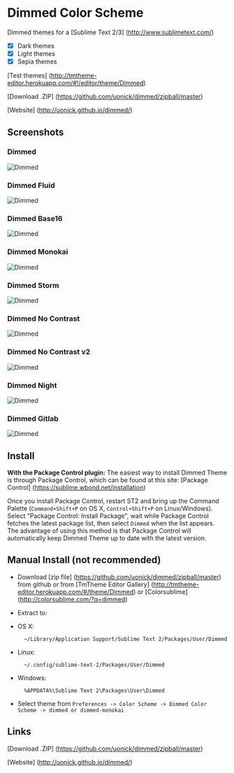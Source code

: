 # Dimmed Color Scheme

Dimmed themes for a [Sublime Text 2/3] (http://www.sublimetext.com/)


- [x] Dark themes
- [x] Light themes
- [x] Sepia themes

[Test themes] (http://tmtheme-editor.herokuapp.com/#!/editor/theme/Dimmed)

[Download .ZIP] (https://github.com/uonick/dimmed/zipball/master)

[Website] (http://uonick.github.io/dimmed/)

## Screenshots

### Dimmed
![Dimmed](img/dimmed.png)


### Dimmed Fluid
![Dimmed](img/dimmed-fluid.png)


### Dimmed Base16
![Dimmed](img/dimmed-base16.png)


### Dimmed Monokai
![Dimmed](img/dimmed-monokai.png)


### Dimmed Storm
![Dimmed](img/dimmed-storm.png)



### Dimmed No Contrast
![Dimmed](img/dimmed-nocontrast.png)


### Dimmed No Contrast v2
![Dimmed](img/dimmed-nocontrast-v2.png)


### Dimmed Night
![Dimmed](img/dimmed-night.png)


### Dimmed Gitlab
![Dimmed](img/dimmed-gitlab.png)




## Install

**With the Package Control plugin:** The easiest way to install Dimmed Theme is through Package Control, which can be found at this site: [Package Control] (https://sublime.wbond.net/installation)

Once you install Package Control, restart ST2 and bring up the Command Palette (`Command+Shift+P` on OS X, `Control+Shift+P` on Linux/Windows). Select "Package Control: Install Package", wait while Package Control fetches the latest package list, then select `Dimmed`  when the list appears. The advantage of using this method is that Package Control will automatically keep Dimmed Theme up to date with the latest version.


## Manual Install (not recommended)

* Download  [zip file]  (https://github.com/uonick/dimmed/zipball/master) from github
 or from [TmTheme Editor Gallery] (http://tmtheme-editor.herokuapp.com/#/theme/Dimmed) or [Colorsublime] (http://colorsublime.com/?q=dimmed)
* Extract to:

* OS X:

        ~/Library/Application Support/Sublime Text 2/Packages/User/Dimmed

* Linux:

        ~/.config/sublime-text-2/Packages/User/Dimmed

* Windows:

        %APPDATA%\Sublime Text 2\Packages\User\Dimmed

* Select theme from `Preferences -> Color Scheme -> Dimmed Color Scheme -> dimmed or dimmed-monokai`

## Links

[Download .ZIP] (https://github.com/uonick/dimmed/zipball/master)

[Website] (http://uonick.github.io/dimmed/)

